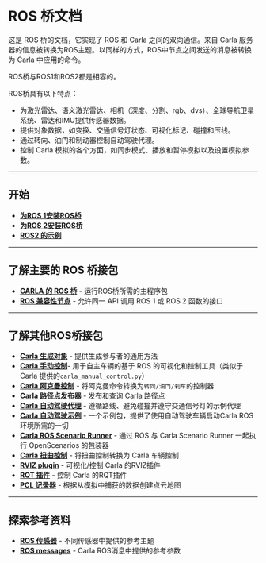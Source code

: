 # ROS 桥文档

这是 ROS 桥的文档，它实现了 ROS 和 Carla 之间的双向通信。来自 Carla 服务器的信息被转换为ROS主题。以同样的方式，ROS中节点之间发送的消息被转换为 Carla 中应用的命令。 

ROS桥与ROS1和ROS2都是相容的。

ROS桥具有以下特点：

- 为激光雷达、语义激光雷达、相机（深度、分割、rgb、dvs）、全球导航卫星系统、雷达和IMU提供传感器数据。
- 提供对象数据，如变换、交通信号灯状态、可视化标记、碰撞和压线。
- 通过转向、油门和制动器控制自动驾驶代理。
- 控制 Carla 模拟的各个方面，如同步模式、播放和暂停模拟以及设置模拟参数。

---

## 开始

- [__为ROS 1安装ROS桥__](ros_installation_ros1.md)
- [__为ROS 2安装ROS桥__](ros_installation_ros2.md)
- [__ROS2 的示例__](ros/ros2_example.md)

---

## 了解主要的 ROS 桥接包

- [__CARLA 的 ROS 桥__](run_ros.md) - 运行ROS桥所需的主程序包
- [__ROS 兼容性节点__](ros_compatibility.md) - 允许同一 API 调用 ROS 1 或 ROS 2 函数的接口

---

## 了解其他ROS桥接包

- [__Carla 生成对象__](carla_spawn_objects.md) - 提供生成参与者的通用方法
- [__Carla 手动控制__](carla_manual_control.md)- 用于自主车辆的基于 ROS 的可视化和控制工具（类似于 Carla 提供的`carla_manual_control.py`）  
- [__Carla 阿克曼控制__](carla_ackermann_control.md) - 将阿克曼命令转换为`转向/油门/刹车`的控制器
- [__Carla 路径点发布器__](carla_waypoint.md) - 发布和查询 Carla 路径点
- [__Carla 自动驾驶代理__](carla_ad_agent.md) - 遵循路线、避免碰撞并遵守交通信号灯的示例代理
- [__Carla 自动驾驶示例__](carla_ad_demo.md) - 一个示例包，提供了使用自动驾驶车辆启动Carla ROS环境所需的一切
- [__Carla ROS Scenario Runner__](carla_ros_scenario_runner.md) - 通过 ROS 与 Carla Scenario Runner 一起执行 OpenScenarios 的包装器
- [__Carla 扭曲控制__](carla_twist_to_control.md) - 将扭曲控制转换为 Carla 车辆控制
- [__RVIZ plugin__](rviz_plugin.md) - 可视化/控制 Carla 的RVIZ插件
- [__RQT 插件__](rqt_plugin.md) - 控制 Carla 的RQT插件
- [__PCL 记录器__](pcl_recorder.md) - 根据从模拟中捕获的数据创建点云地图

---

## 探索参考资料

- [__ROS 传感器__](ros_sensors.md) - 不同传感器中提供的参考主题
- [__ROS messages__](ros_msgs.md) - Carla ROS消息中提供的参考参数
